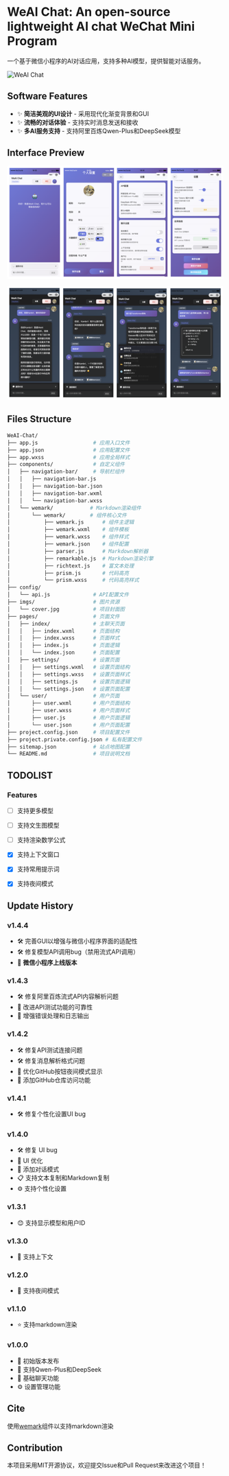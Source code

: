 # WeAI Chat: An open-source lightweight AI chat WeChat Mini Program

一个基于微信小程序的AI对话应用，支持多种AI模型，提供智能对话服务。

![WeAI Chat](imgs/icon.jpg)

## Software Features

- ✨ **简洁美观的UI设计** - 采用现代化渐变背景和GUI
- ✨ **流畅的对话体验** - 支持实时消息发送和接收
- ✨ **多AI服务支持** - 支持阿里百炼Qwen-Plus和DeepSeek模型

## Interface Preview

![Software Preview in Normal Mode](imgs/cover_1.jpg)

![Software Preview in Night Mode](imgs/cover_2.jpg)

## Files Structure

```zsh
WeAI-Chat/
├── app.js                  # 应用入口文件
├── app.json                # 应用配置文件
├── app.wxss                # 应用全局样式
├── components/             # 自定义组件
│   ├── navigation-bar/     # 导航栏组件
│   │   ├── navigation-bar.js
│   │   ├── navigation-bar.json
│   │   ├── navigation-bar.wxml
│   │   └── navigation-bar.wxss
│   └── wemark/            # Markdown渲染组件
│       └── wemark/        # 组件核心文件
│           ├── wemark.js      # 组件主逻辑
│           ├── wemark.wxml    # 组件模板
│           ├── wemark.wxss    # 组件样式
│           ├── wemark.json    # 组件配置
│           ├── parser.js      # Markdown解析器
│           ├── remarkable.js  # Markdown渲染引擎
│           ├── richtext.js    # 富文本处理
│           ├── prism.js       # 代码高亮
│           └── prism.wxss     # 代码高亮样式
├── config/
│   └── api.js              # API配置文件
├── imgs/                   # 图片资源
│   └── cover.jpg           # 项目封面图
├── pages/                  # 页面文件
│   ├── index/              # 主聊天页面
│   │   ├── index.wxml      # 页面结构
│   │   ├── index.wxss      # 页面样式
│   │   ├── index.js        # 页面逻辑
│   │   └── index.json      # 页面配置
│   ├── settings/           # 设置页面
│   │   ├── settings.wxml   # 设置页面结构
│   │   ├── settings.wxss   # 设置页面样式
│   │   ├── settings.js     # 设置页面逻辑
│   │   └── settings.json   # 设置页面配置
│   └── user/               # 用户页面
│       ├── user.wxml       # 用户页面结构
│       ├── user.wxss       # 用户页面样式
│       ├── user.js         # 用户页面逻辑
│       └── user.json       # 用户页面配置
├── project.config.json     # 项目配置文件
├── project.private.config.json # 私有配置文件
├── sitemap.json            # 站点地图配置
└── README.md               # 项目说明文档
```

## TODOLIST

### Features

- [ ] 支持更多模型

- [ ] 支持文生图模型

- [ ] 支持渲染数学公式

- [x] 支持上下文窗口

- [x] 支持常用提示词

- [x] 支持夜间模式

## Update History

### v1.4.4

* 🛠️ 完善GUI以增强与微信小程序界面的适配性
* 🛠️ 修复模型API调用bug（禁用流式API调用）
* 🎉 **微信小程序上线版本**

### v1.4.3

* 🛠️ 修复阿里百炼流式API内容解析问题
* 🔧 改进API测试功能的可靠性
* 📝 增强错误处理和日志输出

### v1.4.2

* 🛠️ 修复API测试连接问题
* 🛠️ 修复消息解析格式问题
* 🎨 优化GitHub按钮夜间模式显示
* 🔗 添加GitHub仓库访问功能

### v1.4.1

- 🛠️ 修复个性化设置UI bug

### v1.4.0

- 🛠️ 修复 UI bug  
- 🎨 UI 优化  
- 🌟 添加对话模式  
- 📋 支持文本复制和Markdown复制  
- ⚙️ 支持个性化设置

### v1.3.1

- 😊 支持显示模型和用户ID

### v1.3.0

- 💬 支持上下文

### v1.2.0

- 🌃 支持夜间模式

### v1.1.0

- ⭐ 支持markdown渲染

### v1.0.0

- 🎉 初始版本发布
- 🤖 支持Qwen-Plus和DeepSeek
- 💬 基础聊天功能
- ⚙️ 设置管理功能

## Cite

使用[wemark](https://github.com/TooBug/wemark)组件以支持markdown渲染

## Contribution

本项目采用MIT开源协议，欢迎提交Issue和Pull Request来改进这个项目！ 

